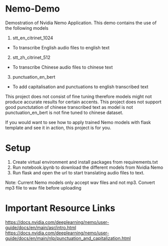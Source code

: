 # Nemo-Demo
 Demostration of Nvidia Nemo Application. This demo contains the use of the following models
 
 1) stt_en_citrinet_1024
 - To transcribe English audio files to english text
 2) stt_zh_citrinet_512
- To transcribe Chinese audio files to chinese text
 3) punctuation_en_bert
- To add capitalisation and punctuations to english transcribed text

This project does not consist of fine tuning therefore models might not produce accurate results for certain accents. This project does not support good punctutation of chinese transcribed text as model is not punctuation_en_bert is not fine tuned to chinese dataset.

If you would want to see how to apply trained Nemo models with flask template and see it in action, this project is for you.

# Setup
1) Create virtual environment and install packages from requirements.txt
2) Run notebook.ipynb to download the different models from Nvidia Nemo
3) Run flask and open the url to start translating audio files to text.

Note: Current Nemo models only accept wav files and not mp3. Convert mp3 file to wav file before uploading

# Important Resource Links
https://docs.nvidia.com/deeplearning/nemo/user-guide/docs/en/main/asr/intro.html
https://docs.nvidia.com/deeplearning/nemo/user-guide/docs/en/main/nlp/punctuation_and_capitalization.html
